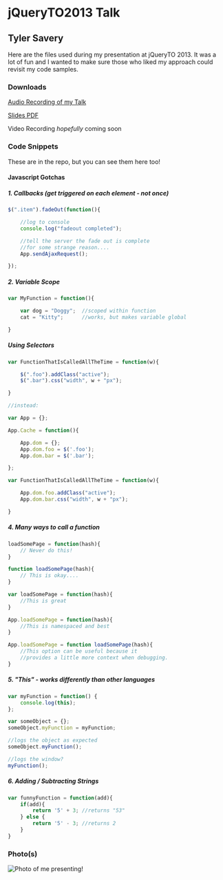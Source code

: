 # jQueryTO2013 Talk
## Tyler Savery

Here are the files used during my presentation at jQueryTO 2013. It was a lot of fun and I wanted to make sure those who liked my approach could revisit my code samples. 

### Downloads
[Audio Recording of my Talk](https://soundcloud.com/tylersavery/jquery-to-2013-talk)

[Slides PDF](https://raw.github.com/tylersavery/jQueryTO2013/master/slideshow.pdf)

Video Recording *hopefully* coming soon


### Code Snippets
These are in the repo, but you can see them here too!

#### Javascript Gotchas

##### 1. Callbacks (get triggered on each element - not once)
```javascript
$(".item").fadeOut(function(){

	//log to console
	console.log("fadeout completed");

	//tell the server the fade out is complete
	//for some strange reason....
	App.sendAjaxRequest();

});
```

##### 2. Variable Scope
```javascript
var MyFunction = function(){

	var dog = "Doggy";  //scoped within function
	cat = "Kitty"; 		//works, but makes variable global

}
```

##### Using Selectors
```javascript
var FunctionThatIsCalledAllTheTime = function(w){

	$(".foo").addClass("active");
	$(".bar").css("width", w + "px");

}

//instead:

var App = {};

App.Cache = function(){

	App.dom = {};
	App.dom.foo = $('.foo');
	App.dom.bar = $('.bar');

};

var FunctionThatIsCalledAllTheTime = function(w){

	App.dom.foo.addClass("active");
	App.dom.bar.css("width", w + "px");

}
```

##### 4. Many ways to call a function
```javascript
loadSomePage = function(hash){
	// Never do this!
}

function loadSomePage(hash){
	// This is okay....
}

var loadSomePage = function(hash){
	//This is great
}

App.loadSomePage = function(hash){
	//This is namespaced and best
}

App.loadSomePage = function loadSomePage(hash){
	//This option can be useful because it 
	//provides a little more context when debugging.
}
```

##### 5. "This" - works differently than other languages
```javascript
var myFunction = function() {
    console.log(this);
};

var someObject = {};            
someObject.myFunction = myFunction; 

//logs the object as expected
someObject.myFunction();     

//logs the window?
myFunction();   
```

##### 6. Adding / Subtracting Strings
```javascript
var funnyFunction = function(add){
	if(add){
		return '5' + 3; //returns "53"
	} else {
		return '5' - 3; //returns 2
	}
}
```

### Photo(s)

 ![Photo of me presenting!](https://raw.github.com/tylersavery/jQueryTO2013/master/photo.jpg "Photo of me presenting!")